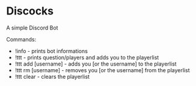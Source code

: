 # Discocks
A simple Discord Bot

Commands:
 - !info - prints bot informations
 - !ttt - prints question/players and adds you to the playerlist
 - !ttt add [username] - adds you [or the username] to the playerlist
 - !ttt rm [username] - removes you [or the username] from the playerlist
 - !ttt clear - clears the playerlist

